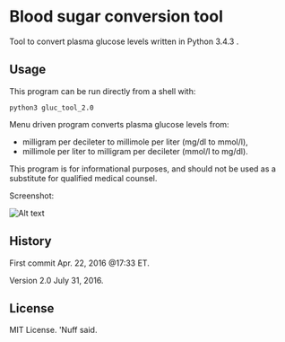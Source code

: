 # Blood sugar conversion tool 

Tool to convert plasma glucose levels written in Python 3.4.3 .  

## Usage

This program can be run directly from a shell with: 

`python3 gluc_tool_2.0` 

Menu driven program converts plasma glucose levels from:
 
* milligram per decileter to millimole per liter (mg/dl to mmol/l),	
* millimole per liter to milligram per decileter (mmol/l to mg/dl). 

This program is for informational purposes, and should not be used as a substitute for qualified medical counsel. 

Screenshot: 

![Alt text](https://github.com/marshki/blood_glucose_conversion/blob/master/gluc_convert.png?raw+true "gluc_tool")

## History 

First commit Apr. 22, 2016 @17:33 ET.

Version 2.0 July 31, 2016. 

## License 

MIT License. 'Nuff said. 
